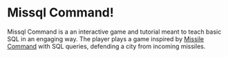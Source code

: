 # Missql Command!

Missql Command is a an interactive game and tutorial meant to teach basic SQL in an engaging way. The player plays a game inspired by [Missile Command](http://en.wikipedia.org/wiki/Missile_Command) with SQL queries, defending a city from incoming missiles. 
